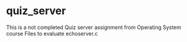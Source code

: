 # quiz_server
This is a not completed Quiz server assignment from Operating System course
Files to evaluate echoserver.c
